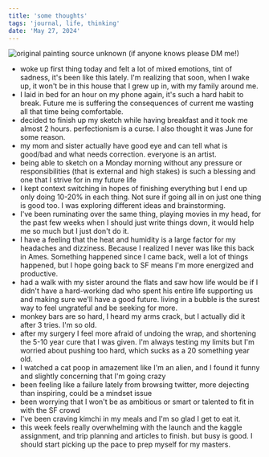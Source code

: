 ```yaml
---
title: 'some thoughts'
tags: 'journal, life, thinking'
date: 'May 27, 2024'
---
```


![original painting source unknown (if anyone knows please DM me!)](/images/handrose.png)

- woke up first thing today and felt a lot of mixed emotions, tint of sadness, it's been like this lately. I'm realizing that soon, when I wake up, it won't be in this house that I grew up in, with my family around me.
- I laid in bed for an hour on my phone again, it's such a hard habit to break. Future me is suffering the consequences of current me wasting all that time being comfortable.
- decided to finish up my sketch while having breakfast and it took me almost 2 hours. perfectionism is a curse. I also thought it was June for some reason.
- my mom and sister actually have good eye and can tell what is good/bad and what needs correction. everyone is an artist.
- being able to sketch on a Monday morning without any pressure or responsibilities (that is external and high stakes) is such a blessing and one that I strive for in my future life
- I kept context switching in hopes of finishing everything but I end up only doing 10-20% in each thing. Not sure if going all in on just one thing is good too. I was exploring different ideas and brainstorming.
- I've been ruminating over the same thing, playing movies in my head, for the past few weeks when I should just write things down, it would help me so much but I just don't do it.
- I have a feeling that the heat and humidity is a large factor for my headaches and dizziness. Because I realized I never was like this back in Ames. Something happened since I came back, well a lot of things happened, but I hope going back to SF means I'm more energized and productive.
- had a walk with my sister around the flats and saw how life would be if I didn't have a hard-working dad who spent his entire life supporting us and making sure we'll have a good future. living in a bubble is the surest way to feel ungrateful and be seeking for more.
- monkey bars are so hard, I heard my arms crack, but I actually did it after 3 tries. I'm so old.
- after my surgery I feel more afraid of undoing the wrap, and shortening the 5-10 year cure that I was given. I'm always testing my limits but I'm worried about pushing too hard, which sucks as a 20 something year old.
- I watched a cat poop in amazement like I'm an alien, and I found it funny and slightly concerning that I'm going crazy
- been feeling like a failure lately from browsing twitter, more dejecting than inspiring, could be a mindset issue
- been worrying that I won't be as ambitious or smart or talented to fit in with the SF crowd
- I've been craving kimchi in my meals and I'm so glad I get to eat it.
- this week feels really overwhelming with the launch and the kaggle assignment, and trip planning and articles to finish. but busy is good. I should start picking up the pace to prep myself for my masters.
